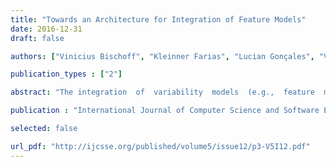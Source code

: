 ```yaml
---
title: "Towards an Architecture for Integration of Feature Models"
date: 2016-12-31
draft: false

authors: ["Vinicius Bischoff", "Kleinner Farias", "Lucian Gonçales", "Vanessa Webber"]

publication_types : ["2"]

abstract: "The integration  of  variability  models  (e.g.,  feature  models)  is considered an error-prone activity, which can consume a lot of effort  from  development  teams  working  in  parallel,  thereby compromising developers’ productivity as well as the quality of  software  developed.  For  this,  many  integration  techniques have  been  proposed  in  last  decades  to  support  developers  to integrate feature models. However, there is a lack of a generic architecture  that  helps  developers  to  produce  integration  tools in  the  current  literature.  To  overcome  this  shortcoming,  this work  proposes  a  flexible,  component-based  architecture  for supporting  the  integration  of  feature  models.  In  addition,  a model integration workflow for helping developers to improve the  understanding  of  the  crucial composition  activities  and their relationships is also presented."

publication : "International Journal of Computer Science and Software Engineering (IJCSSE). v. 5, n. 12, p. 264-271, 2016"

selected: false

url_pdf: "http://ijcsse.org/published/volume5/issue12/p3-V5I12.pdf"
---
```


